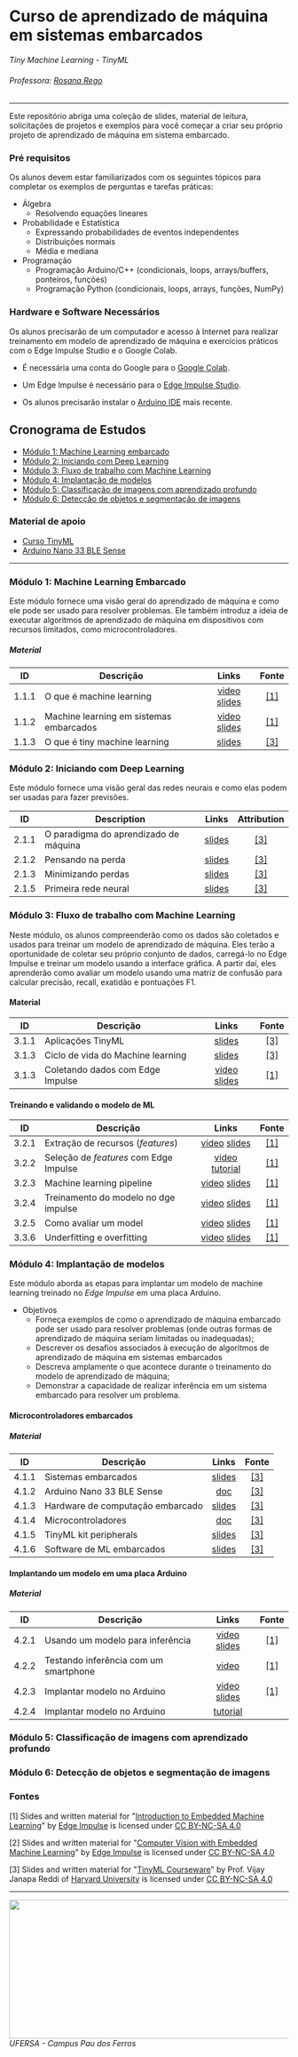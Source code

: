 # Curso de aprendizado de máquina em sistemas embarcados 
_Tiny Machine Learning - TinyML_
###### Professora: [Rosana Rego](https://github.com/roscibely)
--- 

Este repositório abriga uma coleção de slides, material de leitura, solicitações de projetos e exemplos para você começar a criar seu próprio projeto de aprendizado de máquina em sistema embarcado.

### Pré requisitos 

Os alunos devem estar familiarizados com os seguintes tópicos para completar os exemplos de perguntas e tarefas práticas:

* Álgebra
    - Resolvendo equações lineares
* Probabilidade e Estatística
    - Expressando probabilidades de eventos independentes
     - Distribuições normais
     - Média e mediana
* Programação
    - Programação Arduino/C++ (condicionais, loops, arrays/buffers, ponteiros, funções)
    - Programação Python (condicionais, loops, arrays, funções, NumPy)

### Hardware e Software Necessários

Os alunos precisarão de um computador e acesso à Internet para realizar treinamento em modelo de aprendizado de máquina e exercícios práticos com o Edge Impulse Studio e o Google Colab.

* É necessária uma conta do Google para o [Google Colab](https://colab.research.google.com/).

* Um Edge Impulse é necessário para o [Edge Impulse Studio](https://edgeimpulse.com/).

* Os alunos precisarão instalar o [Arduino IDE](https://www.arduino.cc/en/software) mais recente.

## Cronograma de Estudos 

* [Módulo 1: Machine Learning embarcado](#módulo-1-machine-learning-embarcado)
* [Módulo 2: Iniciando com Deep Learning](#módulo-2-iniciando-com-deep-learning)
* [Módulo 3: Fluxo de trabalho com Machine Learning](#módulo-3-fluxo-de-trabalho-com-machine-learning)
* [Módulo 4: Implantação de modelos](#módulo-4-implantação-de-modelos)
* [Módulo 5: Classificação de imagens com aprendizado profundo](#módulo-5-classificação-de-imagens-com-aprendizado-profundo)
* [Módulo 6: Detecção de objetos e segmentação de imagens](#módulo-6-detecção-de-objetos-e-segmentação-de-imagens)

### Material de apoio

* [Curso TinyML](https://www.coursera.org/learn/introduction-to-embedded-machine-learning?action=enroll)
* [Arduino Nano 33 BLE Sense](https://docs.edgeimpulse.com/docs/development-platforms/officially-supported-mcu-targets/arduino-nano-33-ble-sense#connecting-an-off-the-shelf-ov7675-camera-module)

--- 


### Módulo 1: Machine Learning Embarcado

Este módulo fornece uma visão geral do aprendizado de máquina e como ele pode ser usado para resolver problemas. Ele também introduz a ideia de executar algoritmos de aprendizado de máquina em dispositivos com recursos limitados, como microcontroladores. 

##### Material


| ID | Descrição | Links | Fonte |
|----|-------------|:-----:|:-----------:|
| 1.1.1 | O que é machine learning | [video](https://www.youtube.com/watch?v=RDGCGho5oaQ&list=PL7VEa1KauMQqZFj_nWRfsCZNXaBbkuurG&index=3) [slides](Module%201%20-%20Introduction%20to%20Machine%20Learning/1.1.1.what-is-machine-learning.1.pdf?raw=true) | [[1]](#1-slides-and-written-material-for-introduction-to-embedded-machine-learning-by-edge-impulse-is-licensed-under-cc-by-nc-sa-40) |
| 1.1.2 | Machine learning em sistemas embarcados | [video](https://www.youtube.com/watch?v=Thg_EK9xxVk&list=PL7VEa1KauMQqZFj_nWRfsCZNXaBbkuurG&index=6) [slides](Module%201%20-%20Introduction%20to%20Machine%20Learning/1.1.2.machine-learning-on-embedded-devices.1.pdf?raw=true) | [[1]](#1-slides-and-written-material-for-introduction-to-embedded-machine-learning-by-edge-impulse-is-licensed-under-cc-by-nc-sa-40) |
| 1.1.3 | O que é tiny machine learning | [slides](Module%201%20-%20Introduction%20to%20Machine%20Learning/1.1.3.what-is-tiny-machine-learning.3.pdf?raw=true) | [[3]](#3-slides-and-written-material-for-tinyml-courseware-by-harvard-university-is-licensed-under-cc-by-nc-sa-40) |


### Módulo 2: Iniciando com Deep Learning

Este módulo fornece uma visão geral das redes neurais e como elas podem ser usadas para fazer previsões. 

| ID | Description | Links | Attribution |
|----|-------------|:-----:|:-----------:|
| 2.1.1 | O paradigma do aprendizado de máquina | [slides](Module%202%20-%20Getting%20Started%20with%20Deep%20Learning/2.1.1.the-machine-learning-paradigm.3.pdf?raw=true) | [[3]](#3-slides-and-written-material-for-tinyml-courseware-by-harvard-university-is-licensed-under-cc-by-nc-sa-40) |
| 2.1.2 | Pensando na perda | [slides](Module%202%20-%20Getting%20Started%20with%20Deep%20Learning/2.1.3.thinking-about-loss.3.pdf?raw=true) | [[3]](#3-slides-and-written-material-for-tinyml-courseware-by-harvard-university-is-licensed-under-cc-by-nc-sa-40) |
| 2.1.3 | Minimizando perdas | [slides](Module%202%20-%20Getting%20Started%20with%20Deep%20Learning/2.1.4.minimizing-loss.3.pdf?raw=true) | [[3]](#3-slides-and-written-material-for-tinyml-courseware-by-harvard-university-is-licensed-under-cc-by-nc-sa-40) |
| 2.1.5 | Primeira rede neural | [slides](Module%202%20-%20Getting%20Started%20with%20Deep%20Learning/2.1.5.first-neural-network.3.pdf?raw=true) | [[3]](#3-slides-and-written-material-for-tinyml-courseware-by-harvard-university-is-licensed-under-cc-by-nc-sa-40) |


### Módulo 3: Fluxo de trabalho com Machine Learning

Neste módulo, os alunos compreenderão como os dados são coletados e usados para treinar um modelo de aprendizado de máquina. Eles terão a oportunidade de coletar seu próprio conjunto de dados, carregá-lo no Edge Impulse e treinar um modelo usando a interface gráfica. A partir daí, eles aprenderão como avaliar um modelo usando uma matriz de confusão para calcular precisão, recall, exatidão e pontuações F1.

#### Material


| ID | Descrição | Links | Fonte |
|----|-------------|:-----:|:-----------:|
| 3.1.1 | Aplicações TinyML | [slides](Module%203%20-%20Machine%20Learning%20Workflow/3.1.1.tinyml-applications.3.pdf?raw=true) | [[3]](#3-slides-and-written-material-for-tinyml-courseware-by-harvard-university-is-licensed-under-cc-by-nc-sa-40) |
| 3.1.3 | Ciclo de vida do Machine learning  | [slides](Module%203%20-%20Machine%20Learning%20Workflow/3.1.3.machine-learning-lifecycle.3.pdf?raw=true) | [[3]](#3-slides-and-written-material-for-tinyml-courseware-by-harvard-university-is-licensed-under-cc-by-nc-sa-40) |
| 3.1.3 | Coletando dados com Edge Impulse | [video](https://www.youtube.com/watch?v=IiJKqHRRuD4&list=PL7VEa1KauMQqZFj_nWRfsCZNXaBbkuurG&index=9) [slides](Module%203%20-%20Machine%20Learning%20Workflow/3.2.6.data-collection-with-edge-impulse.1.pdf?raw=true) | [[1]](#1-slides-and-written-material-for-introduction-to-embedded-machine-learning-by-edge-impulse-is-licensed-under-cc-by-nc-sa-40) |

#### Treinando e validando o modelo de ML 


| ID | Descrição | Links | Fonte |
|----|-------------|:-----:|:-----------:|
| 3.2.1 | Extração de recursos (_features_) | [video](https://www.youtube.com/watch?v=oDFxBjcvrQU&list=PL7VEa1KauMQqZFj_nWRfsCZNXaBbkuurG&index=10) [slides](Module%203%20-%20Machine%20Learning%20Workflow/3.3.1.feature-extraction-from-motion-data.1.pdf?raw=true) | [[1]](#1-slides-and-written-material-for-introduction-to-embedded-machine-learning-by-edge-impulse-is-licensed-under-cc-by-nc-sa-40) |
| 3.2.2 | Seleção de _features_ com Edge Impulse | [video](https://www.youtube.com/watch?v=xQ3GBkYhXcU&list=PL7VEa1KauMQqZFj_nWRfsCZNXaBbkuurG&index=11) [tutorial](https://docs.edgeimpulse.com/docs/tutorials/continuous-motion-recognition) | [[1]](#1-slides-and-written-material-for-introduction-to-embedded-machine-learning-by-edge-impulse-is-licensed-under-cc-by-nc-sa-40) |
| 3.2.3 | Machine learning pipeline | [video](https://www.youtube.com/watch?v=Cf1SL-EeQOQ&list=PL7VEa1KauMQqZFj_nWRfsCZNXaBbkuurG&index=12) [slides](Module%203%20-%20Machine%20Learning%20Workflow/3.3.3.machine-learning-pipeline.1.pdf?raw=true) | [[1]](#1-slides-and-written-material-for-introduction-to-embedded-machine-learning-by-edge-impulse-is-licensed-under-cc-by-nc-sa-40) |
| 3.2.4 | Treinamento do modelo no dge impulse | [video](https://www.youtube.com/watch?v=44v2e6JktbE&list=PL7VEa1KauMQqZFj_nWRfsCZNXaBbkuurG&index=15) [slides](Module%203%20-%20Machine%20Learning%20Workflow/3.3.4.model-training-in-edge-impulse.1.pdf?raw=true) | [[1]](#1-slides-and-written-material-for-introduction-to-embedded-machine-learning-by-edge-impulse-is-licensed-under-cc-by-nc-sa-40) |
| 3.2.5 | Como avaliar um model | [video](https://www.youtube.com/watch?v=jUiyXCwauJA&list=PL7VEa1KauMQqZFj_nWRfsCZNXaBbkuurG&index=16) [slides](Module%203%20-%20Machine%20Learning%20Workflow/3.3.5.how-to-evaluate-a-model.1.pdf?raw=true) | [[1]](#1-slides-and-written-material-for-introduction-to-embedded-machine-learning-by-edge-impulse-is-licensed-under-cc-by-nc-sa-40) |
| 3.3.6 | Underfitting e overfitting | [video](https://www.youtube.com/watch?v=6zExT6TucZg&list=PL7VEa1KauMQqZFj_nWRfsCZNXaBbkuurG&index=17) [slides](Module%203%20-%20Machine%20Learning%20Workflow/3.3.6.underfitting-and-overfitting.1.pdf?raw=true) | [[1]](#1-slides-and-written-material-for-introduction-to-embedded-machine-learning-by-edge-impulse-is-licensed-under-cc-by-nc-sa-40) |

### Módulo 4: Implantação de modelos

Este módulo aborda as etapas para implantar um modelo de machine learning treinado no _Edge Impulse_ em uma placa Arduino. 

* Objetivos 
    - Forneça exemplos de como o aprendizado de máquina embarcado pode ser usado para resolver problemas (onde outras formas de aprendizado de máquina seriam limitadas ou inadequadas);
    - Descrever os desafios associados à execução de algoritmos de aprendizado de máquina em sistemas embarcados 
    - Descreva amplamente o que acontece durante o treinamento do modelo de aprendizado de máquina;
    - Demonstrar a capacidade de realizar inferência em um sistema embarcado para resolver um problema.



#### Microcontroladores embarcados

##### Material

| ID | Descrição | Links | Fonte |
|----|-------------|:-----:|:-----------:|
| 4.1.1 | Sistemas embarcados | [slides](Module%204%20-%20Model%20Deployment/4.2.1.embedded-systems.3.pdf?raw=true) | [[3]](#3-slides-and-written-material-for-tinyml-courseware-by-harvard-university-is-licensed-under-cc-by-nc-sa-40) |
| 4.1.2 | Arduino Nano 33 BLE Sense | [doc](Module%204%20-%20Model%20Deployment/4.2.2.diversity-of-embedded-systems.3.pdf?raw=true) | [[3]](#3-slides-and-written-material-for-tinyml-courseware-by-harvard-university-is-licensed-under-cc-by-nc-sa-40) |
| 4.1.3 | Hardware de computação embarcado| [slides](Module%204%20-%20Model%20Deployment/4.2.3.embedded-computing-hardware.3.pdf?raw=true) | [[3]](#3-slides-and-written-material-for-tinyml-courseware-by-harvard-university-is-licensed-under-cc-by-nc-sa-40) |
| 4.1.4 | Microcontroladores | [doc](Module%204%20-%20Model%20Deployment/4.2.4.embedded-microcontrollers.3.pdf?raw=true) | [[3]](#3-slides-and-written-material-for-tinyml-courseware-by-harvard-university-is-licensed-under-cc-by-nc-sa-40) |
| 4.1.5 | TinyML kit peripherals | [slides](Module%204%20-%20Model%20Deployment/4.2.6.tinyml-kit-peripherals.3.pdf?raw=true) | [[3]](#3-slides-and-written-material-for-tinyml-courseware-by-harvard-university-is-licensed-under-cc-by-nc-sa-40) |
| 4.1.6 | Software de ML embarcados | [slides](Module%204%20-%20Model%20Deployment/4.2.8.embedded-ml-software.3.pdf?raw=true) | [[3]](#3-slides-and-written-material-for-tinyml-courseware-by-harvard-university-is-licensed-under-cc-by-nc-sa-40) |

#### Implantando um modelo em uma placa Arduino

##### Material

| ID | Descrição | Links | Fonte |
|----|-------------|:-----:|:-----------:|
| 4.2.1 | Usando um modelo para inferência | [video](https://www.youtube.com/watch?v=UKeZFIqMk2U&list=PL7VEa1KauMQqZFj_nWRfsCZNXaBbkuurG&index=18) [slides](Module%204%20-%20Model%20Deployment/4.3.1.using-a-model-for-inference.1.pdf?raw=true) | [[1]](#1-slides-and-written-material-for-introduction-to-embedded-machine-learning-by-edge-impulse-is-licensed-under-cc-by-nc-sa-40) |
| 4.2.2 | Testando inferência com um smartphone | [video](https://www.youtube.com/watch?v=OWakb-oDAOg&list=PL7VEa1KauMQqZFj_nWRfsCZNXaBbkuurG&index=19) | [[1]](#1-slides-and-written-material-for-introduction-to-embedded-machine-learning-by-edge-impulse-is-licensed-under-cc-by-nc-sa-40) |
| 4.2.3 | Implantar modelo no Arduino | [video](https://www.youtube.com/watch?v=uUh61R8Hu0o&list=PL7VEa1KauMQqZFj_nWRfsCZNXaBbkuurG&index=20) [slides](Module%204%20-%20Model%20Deployment/4.3.3.deploy-model-to-arduino.1.pdf?raw=true) | [[1]](#1-slides-and-written-material-for-introduction-to-embedded-machine-learning-by-edge-impulse-is-licensed-under-cc-by-nc-sa-40) |
| 4.2.4 | Implantar modelo no Arduino | [tutorial](https://docs.edgeimpulse.com/docs/deployment/running-your-impulse-arduino) | |



### Módulo 5: Classificação de imagens com aprendizado profundo

### Módulo 6: Detecção de objetos e segmentação de imagens


### Fontes

<!-- omit in toc -->
 [1] Slides and written material for "[Introduction to Embedded Machine Learning](https://www.coursera.org/learn/introduction-to-embedded-machine-learning)" by [Edge Impulse](https://edgeimpulse.com/) is licensed under [CC BY-NC-SA 4.0](https://creativecommons.org/licenses/by-nc-sa/4.0/)

<!-- omit in toc -->
 [2] Slides and written material for "[Computer Vision with Embedded Machine Learning](https://www.coursera.org/learn/computer-vision-with-embedded-machine-learning)" by [Edge Impulse](https://edgeimpulse.com/) is licensed under [CC BY-NC-SA 4.0](https://creativecommons.org/licenses/by-nc-sa/4.0/)

<!-- omit in toc -->
 [3] Slides and written material for "[TinyML Courseware](https://github.com/tinyMLx/courseware)" by Prof. Vijay Janapa Reddi of [Harvard University](http://tinyml.seas.harvard.edu/) is licensed under [CC BY-NC-SA 4.0](https://creativecommons.org/licenses/by-nc-sa/4.0/)

---
<div>
  <img src="https://raw.githubusercontent.com/roscibely/algorithms-and-data-structure/develop/root/ufersa.jpg" width="900" height="250">
</div>
<i>UFERSA - Campus Pau dos Ferros</i>
